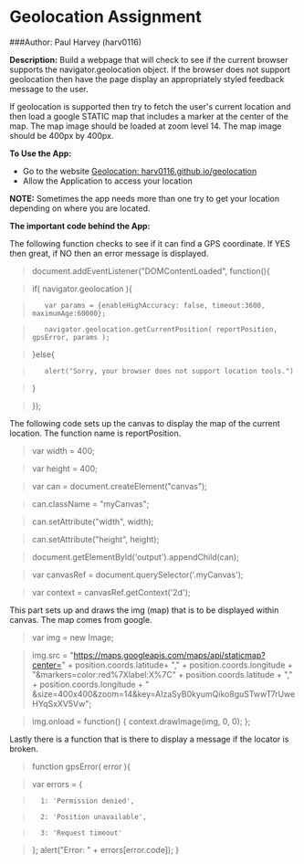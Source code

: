 # Geolocation Assignment

###Author: Paul Harvey (harv0116)

**Description:** Build a webpage that will check to see if the current browser supports 
the navigator.geolocation object. If the browser does not support geolocation then have 
the page display an appropriately styled feedback message to the user.

If geolocation is supported then try to fetch the user's current location and then load 
a google STATIC map that includes a marker at the center of the map. The map image should 
be loaded at zoom level 14. The map image should be 400px by 400px. 

**To Use the App:** 
- Go to the website  [Geolocation: harv0116.github.io/geolocation](http://harv0116.github.io/geolocation "Geolocation")
- Allow the Application to access your location

**NOTE:** Sometimes the app needs more than one try to get your location depending on where 
you are located.

**The important code behind the App:**

The following function checks to see if it can find a GPS coordinate.  If YES then great,
if NO then an error message is displayed.

> document.addEventListener("DOMContentLoaded", function(){

>    if( navigator.geolocation ){ 

>        var params = {enableHighAccuracy: false, timeout:3600, maximumAge:60000};

>        navigator.geolocation.getCurrentPosition( reportPosition, gpsError, params ); 

>    }else{

>        alert("Sorry, your browser does not support location tools.")

>    }

> });


The following code sets up the canvas to display the map of the current location.
The function name is reportPosition.

> var width = 400;

> var height = 400;

> var can = document.createElement("canvas");

> can.className = "myCanvas";

> can.setAttribute("width", width); 

> can.setAttribute("height", height); 

> document.getElementById('output').appendChild(can);
  
> var canvasRef = document.querySelector('.myCanvas');

> var context = canvasRef.getContext('2d');

This part sets up and draws the img (map) that is to be displayed within canvas.
The map comes from google.

>  	var img = new Image;

>  	img.src = &quot;https://maps.googleapis.com/maps/api/staticmap?center=&quot; + 
>  	position.coords.latitude+ "," + position.coords.longitude + 
>  	"&markers=color:red%7Xlabel:X%7C" + position.coords.latitude + "," + 
>  	position.coords.longitude + " &size=400x400&zoom=14&key=AIzaSyB0kyumQiko8guSTwwT7rUweHYqSxXV5Vw";
  
>   img.onload = function() {
>   context.drawImage(img, 0, 0); };


Lastly there is a function that is there to display a message if the locator is broken.

> function gpsError( error ){   

>  	var errors = {

>    	1: 'Permission denied',

>    	2: 'Position unavailable',

>    	3: 'Request timeout'

>  	};
>  	alert("Error: " + errors[error.code]);
> }
